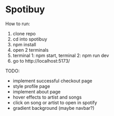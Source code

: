 # Spotibuy

How to run:

1. clone repo
2. cd into spotibuy
3. npm install
4. open 2 terminals
5. terminal 1: npm start, terminal 2: npm run dev
6. go to http://localhost:5173/

TODO:

- implement successful checkout page
- style profile page
- implement about page
- hover effects to artist and songs
- click on song or artist to open in spotify
- gradient background (maybe navbar?)
